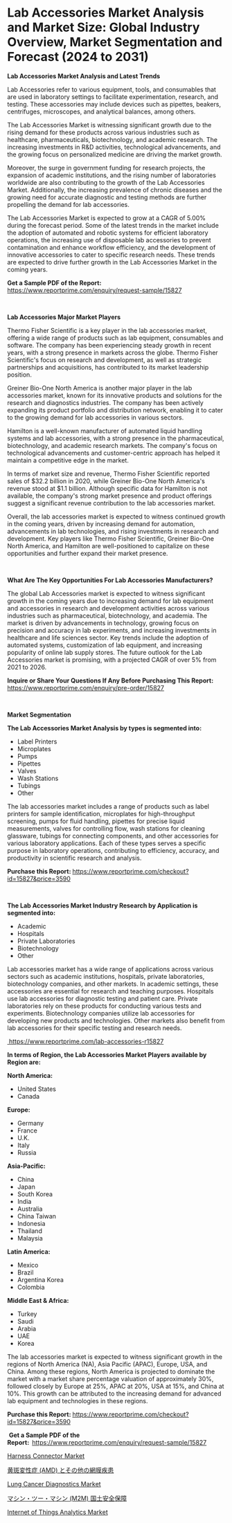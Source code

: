 <p><h1>Lab Accessories Market Analysis and Market Size: Global Industry Overview, Market Segmentation and Forecast (2024 to 2031)</h1></p><p><strong>Lab Accessories Market Analysis and Latest Trends</strong></p>
<p><p>Lab Accessories refer to various equipment, tools, and consumables that are used in laboratory settings to facilitate experimentation, research, and testing. These accessories may include devices such as pipettes, beakers, centrifuges, microscopes, and analytical balances, among others.</p><p>The Lab Accessories Market is witnessing significant growth due to the rising demand for these products across various industries such as healthcare, pharmaceuticals, biotechnology, and academic research. The increasing investments in R&D activities, technological advancements, and the growing focus on personalized medicine are driving the market growth.</p><p>Moreover, the surge in government funding for research projects, the expansion of academic institutions, and the rising number of laboratories worldwide are also contributing to the growth of the Lab Accessories Market. Additionally, the increasing prevalence of chronic diseases and the growing need for accurate diagnostic and testing methods are further propelling the demand for lab accessories.</p><p>The Lab Accessories Market is expected to grow at a CAGR of 5.00% during the forecast period. Some of the latest trends in the market include the adoption of automated and robotic systems for efficient laboratory operations, the increasing use of disposable lab accessories to prevent contamination and enhance workflow efficiency, and the development of innovative accessories to cater to specific research needs. These trends are expected to drive further growth in the Lab Accessories Market in the coming years.</p></p>
<p><strong>Get a Sample PDF of the Report:&nbsp;</strong> <a href="https://www.reportprime.com/enquiry/request-sample/15827">https://www.reportprime.com/enquiry/request-sample/15827</a></p>
<p>&nbsp;</p>
<p><strong>Lab Accessories Major Market Players</strong></p>
<p><p>Thermo Fisher Scientific is a key player in the lab accessories market, offering a wide range of products such as lab equipment, consumables and software. The company has been experiencing steady growth in recent years, with a strong presence in markets across the globe. Thermo Fisher Scientific's focus on research and development, as well as strategic partnerships and acquisitions, has contributed to its market leadership position.</p><p>Greiner Bio-One North America is another major player in the lab accessories market, known for its innovative products and solutions for the research and diagnostics industries. The company has been actively expanding its product portfolio and distribution network, enabling it to cater to the growing demand for lab accessories in various sectors.</p><p>Hamilton is a well-known manufacturer of automated liquid handling systems and lab accessories, with a strong presence in the pharmaceutical, biotechnology, and academic research markets. The company's focus on technological advancements and customer-centric approach has helped it maintain a competitive edge in the market.</p><p>In terms of market size and revenue, Thermo Fisher Scientific reported sales of $32.2 billion in 2020, while Greiner Bio-One North America's revenue stood at $1.1 billion. Although specific data for Hamilton is not available, the company's strong market presence and product offerings suggest a significant revenue contribution to the lab accessories market.</p><p>Overall, the lab accessories market is expected to witness continued growth in the coming years, driven by increasing demand for automation, advancements in lab technologies, and rising investments in research and development. Key players like Thermo Fisher Scientific, Greiner Bio-One North America, and Hamilton are well-positioned to capitalize on these opportunities and further expand their market presence.</p></p>
<p>&nbsp;</p>
<p><strong>What Are The Key Opportunities For Lab Accessories Manufacturers?</strong></p>
<p><p>The global Lab Accessories market is expected to witness significant growth in the coming years due to increasing demand for lab equipment and accessories in research and development activities across various industries such as pharmaceutical, biotechnology, and academia. The market is driven by advancements in technology, growing focus on precision and accuracy in lab experiments, and increasing investments in healthcare and life sciences sector. Key trends include the adoption of automated systems, customization of lab equipment, and increasing popularity of online lab supply stores. The future outlook for the Lab Accessories market is promising, with a projected CAGR of over 5% from 2021 to 2026.</p></p>
<p><strong>Inquire or Share Your Questions If Any Before Purchasing This Report:</strong> <a href="https://www.reportprime.com/enquiry/pre-order/15827">https://www.reportprime.com/enquiry/pre-order/15827</a></p>
<p>&nbsp;</p>
<p><strong>Market Segmentation</strong></p>
<p><strong>The Lab Accessories Market Analysis by types is segmented into:</strong></p>
<p><ul><li>Label Printers</li><li>Microplates</li><li>Pumps</li><li>Pipettes</li><li>Valves</li><li>Wash Stations</li><li>Tubings</li><li>Other</li></ul></p>
<p><p>The lab accessories market includes a range of products such as label printers for sample identification, microplates for high-throughput screening, pumps for fluid handling, pipettes for precise liquid measurements, valves for controlling flow, wash stations for cleaning glassware, tubings for connecting components, and other accessories for various laboratory applications. Each of these types serves a specific purpose in laboratory operations, contributing to efficiency, accuracy, and productivity in scientific research and analysis.</p></p>
<p><strong>Purchase this Report:&nbsp;</strong><a href="https://www.reportprime.com/checkout?id=15827&price=3590">https://www.reportprime.com/checkout?id=15827&price=3590</a></p>
<p>&nbsp;</p>
<p><strong>The Lab Accessories Market Industry Research by Application is segmented into:</strong></p>
<p><ul><li>Academic</li><li>Hospitals</li><li>Private Laboratories</li><li>Biotechnology</li><li>Other</li></ul></p>
<p><p>Lab accessories market has a wide range of applications across various sectors such as academic institutions, hospitals, private laboratories, biotechnology companies, and other markets. In academic settings, these accessories are essential for research and teaching purposes. Hospitals use lab accessories for diagnostic testing and patient care. Private laboratories rely on these products for conducting various tests and experiments. Biotechnology companies utilize lab accessories for developing new products and technologies. Other markets also benefit from lab accessories for their specific testing and research needs.</p></p>
<p><a href="https://www.reportprime.com/lab-accessories-r15827">&nbsp;https://www.reportprime.com/lab-accessories-r15827</a></p>
<p><strong>In terms of Region, the Lab Accessories Market Players available by Region are:</strong></p>
<p>
    <p> <strong> North America: </strong>
        <ul>
            <li>United States</li>
            <li>Canada</li>
        </ul>
        </p> 
    <p> <strong> Europe: </strong>
        <ul>
            <li>Germany</li>
            <li>France</li>
            <li>U.K.</li>
            <li>Italy</li>
            <li>Russia</li>
        </ul>
        </p> 
    <p> <strong> Asia-Pacific: </strong>
        <ul>
            <li>China</li>
            <li>Japan</li>
            <li>South Korea</li>
            <li>India</li>
            <li>Australia</li>
            <li>China Taiwan</li>
            <li>Indonesia</li>
            <li>Thailand</li>
            <li>Malaysia</li>
        </ul>
        </p> 
    <p> <strong> Latin America: </strong>
        <ul>
            <li>Mexico</li>
            <li>Brazil</li>
            <li>Argentina Korea</li>
            <li>Colombia</li>
        </ul>
        </p> 
    <p> <strong> Middle East & Africa: </strong>
        <ul>
            <li>Turkey</li>
            <li>Saudi</li>
            <li>Arabia</li>
            <li>UAE</li>
            <li>Korea</li>
        </ul>
    </p>
    </p>
<p><p>The lab accessories market is expected to witness significant growth in the regions of North America (NA), Asia Pacific (APAC), Europe, USA, and China. Among these regions, North America is projected to dominate the market with a market share percentage valuation of approximately 30%, followed closely by Europe at 25%, APAC at 20%, USA at 15%, and China at 10%. This growth can be attributed to the increasing demand for advanced lab equipment and technologies in these regions.</p></p>
<p><strong>Purchase this Report: </strong><a href="https://www.reportprime.com/checkout?id=15827&price=3590">https://www.reportprime.com/checkout?id=15827&price=3590</a></p>
<p>&nbsp;<strong>Get a Sample PDF of the Report:&nbsp;&nbsp;</strong><a href="https://www.reportprime.com/enquiry/request-sample/15827">https://www.reportprime.com/enquiry/request-sample/15827</a></p>
<p><strong></strong></p>
<p><p><a href="https://www.linkedin.com/pulse/harness-connector-market-analysis-its-cagr-segmentation-global-xjkxe">Harness Connector Market</a></p><p><a href="https://github.com/dathomson6534/Market-Research-Report-List-1/blob/main/850514282017.md">黄斑変性症 (AMD) とその他の網膜疾患</a></p><p><a href="https://github.com/Airanohannonzb68e5pb53oc1/Market-Research-Report-List-2/blob/main/lung-cancer-diagnostics-market.md">Lung Cancer Diagnostics Market</a></p><p><a href="https://github.com/AriMuller2009/Market-Research-Report-List-1/blob/main/698569682016.md">マシン・ツー・マシン (M2M) 国土安全保障</a></p><p><a href="https://github.com/fiixsa/Market-Research-Report-List-2/blob/main/internet-of-things-analytics-market.md">Internet of Things Analytics Market</a></p></p>